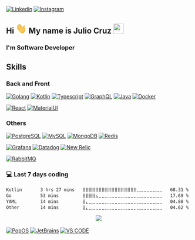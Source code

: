 <a href="https://www.linkedin.com/in/juliocruzdev/" target="_blank" rel="noreferrer"><img src="https://img.shields.io/badge/LinkedIn-0077B5?style=for-the-badge&logo=linkedin&logoColor=white" alt="Linkedin"/></a>
<a href="https://www.instagram.com/juliocruz.dev/" target="_blank" rel="noreferrer"><img src="https://img.shields.io/badge/Instagram-E4405F?style=for-the-badge&logo=instagram&logoColor=white" alt="Instagram"/></a>


<h2> Hi <img src="https://raw.githubusercontent.com/ABSphreak/ABSphreak/master/gifs/Hi.gif" width="30px">  My name is Julio Cruz <img src="https://c.tenor.com/Dp8txgNJQuYAAAAC/elmo-elmo-fire.gif" width="28" height="28"/></h2>
<h3> I'm Software Developer </h3>

## Skills

### Back and Front

<p>
<a href="https://go.dev/doc/" target="_blank" rel="noreferrer"><img src="https://cdn.jsdelivr.net/gh/devicons/devicon/icons/go/go-original.svg" width="26" height="26" alt="Golang"/></a>
<a href="https://kotlinlang.org/docs/home.html" target="_blank" rel="noreferrer"><img src="https://cdn.jsdelivr.net/gh/devicons/devicon/icons/kotlin/kotlin-original.svg" width="26" height="26" alt="Kotlin"/></a>
<a href="https://www.typescriptlang.org/docs/" target="_blank" rel="noreferrer"><img src="https://cdn.jsdelivr.net/gh/devicons/devicon/icons/typescript/typescript-original.svg" width="26" height="26" alt="Typescript"/></a>
<a href="https://graphql.org/learn/" target="_blank" rel="noreferrer"><img src="https://cdn.jsdelivr.net/gh/devicons/devicon/icons/graphql/graphql-plain.svg" width="26" height="26" alt="GraphQL"/></a>
<a href="https://docs.oracle.com/en/java/" target="_blank" rel="noreferrer"><img src="https://cdn.jsdelivr.net/gh/devicons/devicon/icons/java/java-original.svg" width="26" height="26" alt="Java"/></a>
<a href="https://docs.docker.com/" target="_blank" rel="noreferrer"><img src="https://cdn.jsdelivr.net/gh/devicons/devicon/icons/docker/docker-plain.svg" width="26" height="26" alt="Docker"/></a>
</p>
<p>
<a href="https://reactjs.org/docs/getting-started.html" target="_blank" rel="noreferrer"><img src="https://cdn.jsdelivr.net/gh/devicons/devicon/icons/react/react-original.svg" width="26" height="26" alt="React"/></a>
<a href="https://mui.com/material-ui/getting-started/installation/" target="_blank" rel="noreferrer"><img src="https://cdn.jsdelivr.net/gh/devicons/devicon/icons/materialui/materialui-original.svg" width="26" height="26" alt="MaterialUI"/></a>
</p>

### Others
<p>
<a href="https://www.postgresql.org/docs/current/" target="_blank" rel="noreferrer"><img src="https://cdn.jsdelivr.net/gh/devicons/devicon/icons/postgresql/postgresql-original.svg" width="26" height="26" alt="PostgreSQL"/></a> 
<a href="https://dev.mysql.com/doc/" target="_blank" rel="noreferrer"><img src="https://cdn.jsdelivr.net/gh/devicons/devicon/icons/mysql/mysql-original.svg" width="26" height="26" alt="MySQL"/></a>                
<a href="https://www.mongodb.com/docs/" target="_blank" rel="noreferrer"><img src="https://cdn.jsdelivr.net/gh/devicons/devicon/icons/mongodb/mongodb-original.svg" width="26" height="26" alt="MongoDB"/></a>          
<a href="https://redis.io/docs/" target="_blank" rel="noreferrer"><img src="https://cdn.jsdelivr.net/gh/devicons/devicon/icons/redis/redis-original.svg" width="26" height="26" alt="Redis"/></a>                
</p>

<p>
<a href="https://grafana.com/docs/" target="_blank" rel="noreferrer"><img src="https://cdn.jsdelivr.net/gh/devicons/devicon/icons/grafana/grafana-original.svg" width="26" height="26" alt="Grafana"/></a>
<a href="hhttps://docs.datadoghq.com/" target="_blank" rel="noreferrer"><img src="https://www.vectorlogo.zone/logos/datadoghq/datadoghq-icon.svg" width="26" height="26" alt="Datadog"/></a>
<a href="https://docs.newrelic.com/" target="_blank" rel="noreferrer"><img src="https://www.vectorlogo.zone/logos/newrelic/newrelic-icon.svg" width="26" height="26" alt="New Relic"/></a>
</p>

<p>
<a href="https://www.rabbitmq.com/documentation.html" target="_blank" rel="noreferrer"><img src="https://www.vectorlogo.zone/logos/rabbitmq/rabbitmq-icon.svg" width="26" height="26" alt="RabbitMQ"/></a>
</p>

### 💻 Last 7 days coding

<!--START_SECTION:waka-->

```text
Kotlin       3 hrs 27 mins   ⣿⣿⣿⣿⣿⣿⣿⣿⣿⣿⣿⣿⣿⣿⣿⣿⣿⣀⣀⣀⣀⣀⣀⣀⣀   68.31 %
Go           53 mins         ⣿⣿⣿⣿⣦⣀⣀⣀⣀⣀⣀⣀⣀⣀⣀⣀⣀⣀⣀⣀⣀⣀⣀⣀⣀   17.69 %
YAML         14 mins         ⣿⣄⣀⣀⣀⣀⣀⣀⣀⣀⣀⣀⣀⣀⣀⣀⣀⣀⣀⣀⣀⣀⣀⣀⣀   04.88 %
Other        14 mins         ⣿⣄⣀⣀⣀⣀⣀⣀⣀⣀⣀⣀⣀⣀⣀⣀⣀⣀⣀⣀⣀⣀⣀⣀⣀   04.62 %
```

<!--END_SECTION:waka-->

<p align="center"> 
  <img src="https://profile-counter.glitch.me/_/count.svg" />
</p>

<p>
<a href="https://pop.system76.com/" target="_blank" rel="noreferrer"><img src="https://img.shields.io/badge/Pop!_OS-48B9C7?style=for-the-badge&logo=Pop!_OS&logoColor=white" alt="PopOS"/></a>
<a href="https://www.jetbrains.com/" target="_blank" rel="noreferrer"><img src="https://img.shields.io/badge/JETBRAINS IDEA-000000.svg?style=for-the-badge&logo=intellij-idea&logoColor=white" alt="JetBrains"/></a>
<a href="https://code.visualstudio.com/" target="_blank" rel="noreferrer"><img src="https://img.shields.io/badge/VS CODE-0078D4?style=for-the-badge&logo=visual%20studio%20code&logoColor=white" alt="VS CODE"/></a>
</p>
